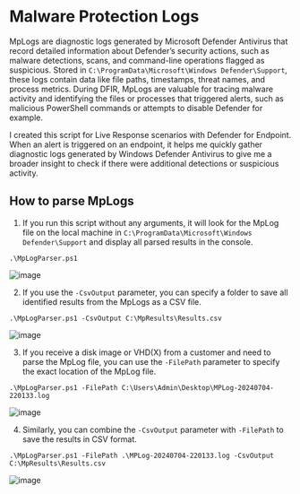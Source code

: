 # Malware Protection Logs

MpLogs are diagnostic logs generated by Microsoft Defender Antivirus that record detailed information about Defender’s security actions, such as malware detections, scans, and command-line operations flagged as suspicious. Stored in `C:\ProgramData\Microsoft\Windows Defender\Support`, these logs contain data like file paths, timestamps, threat names, and process metrics. During DFIR, MpLogs are valuable for tracing malware activity and identifying the files or processes that triggered alerts, such as malicious PowerShell commands or attempts to disable Defender for example. 

I created this script for Live Response scenarios with Defender for Endpoint. When an alert is triggered on an endpoint, it helps me quickly gather diagnostic logs generated by Windows Defender Antivirus to give me a broader insight to check if there were additional detections or suspicious activity.

## How to parse MpLogs

1. If you run this script without any arguments, it will look for the MpLog file on the local machine in `C:\ProgramData\Microsoft\Windows Defender\Support` and display all parsed results in the console.

```
.\MpLogParser.ps1
```

![image](https://github.com/user-attachments/assets/bcd28891-cffd-4da0-97fa-9467ce4b137f)

2. If you use the `-CsvOutput` parameter, you can specify a folder to save all identified results from the MpLogs as a CSV file.

```
.\MpLogParser.ps1 -CsvOutput C:\MpResults\Results.csv
```

![image](https://github.com/user-attachments/assets/acb113a9-82b9-4270-8591-ab4c129a7040)


3. If you receive a disk image or VHD(X) from a customer and need to parse the MpLog file, you can use the `-FilePath` parameter to specify the exact location of the MpLog file.

```
.\MpLogParser.ps1 -FilePath C:\Users\Admin\Desktop\MPLog-20240704-220133.log
```

![image](https://github.com/user-attachments/assets/1d471d0f-d1bc-4ce7-92a9-2548db62f0c5)

4. Similarly, you can combine the `-CsvOutput` parameter with `-FilePath` to save the results in CSV format.

```
.\MpLogParser.ps1 -FilePath .\MPLog-20240704-220133.log -CsvOutput C:\MpResults\Results.csv
```

![image](https://github.com/user-attachments/assets/4a13a700-efd2-4d93-aa0b-d6166706ebb3)

